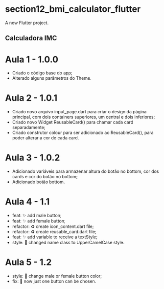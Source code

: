 # section12_bmi_calculator_flutter

A new Flutter project.

## Calculadora IMC

# Aula 1 - 1.0.0
- Criado o código base do app;
- Alterado alguns parâmetros do Theme.

# Aula 2 - 1.0.1
- Criado novo arquivo input_page.dart para criar o design da página principal, com dois containers superiores, um central e dois inferiores;
- Criado novo Widget ReusableCard() para chamar cada card separadamente;
- Criado construtor colour para ser adicionado ao ReusableCard(), para poder alterar a cor de cada card.

# Aula 3 - 1.0.2
- Adicionado variáveis para armazenar altura do botão no bottom, cor dos cards e cor do botão no bottom;
- Adicionado botão bottom.

# Aula 4 - 1.1
- feat: ✨ add male button;
- feat: ✨ add female button;
- refactor: ♻️ create icon_content.dart file;
- refactor: ♻️ create reusable_card.dart file;
- feat: ✨ add variable to receive a textStyle;
- style: 🎨 changed name class to UpperCamelCase style.

# Aula 5 - 1.2
- style: 💄 change male or female button color;
- fix: 🐛 now just one button can be chosen.
